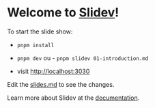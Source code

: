 # Welcome to [Slidev](https://github.com/slidevjs/slidev)!

To start the slide show:

- `pnpm install`
- `pnpm dev` ou - `pnpm slidev 01-introduction.md`

- visit <http://localhost:3030>

Edit the [slides.md](./slides.md) to see the changes.

Learn more about Slidev at the [documentation](https://sli.dev/).
